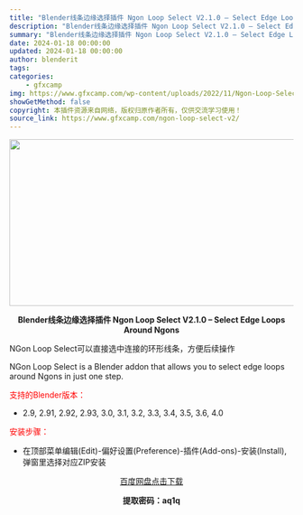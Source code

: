 ```yaml
---
title: "Blender线条边缘选择插件 Ngon Loop Select V2.1.0 – Select Edge Loops Around Ngons"
description: "Blender线条边缘选择插件 Ngon Loop Select V2.1.0 – Select Edge Loops Around Ngons NGon Loop Select可以直接选..."
summary: "Blender线条边缘选择插件 Ngon Loop Select V2.1.0 – Select Edge Loops Around Ngons NGon Loop Select可以直接选..."
date: 2024-01-18 00:00:00
updated: 2024-01-18 00:00:00
author: blenderit
tags: 
categories:
    - gfxcamp
img: https://www.gfxcamp.com/wp-content/uploads/2022/11/Ngon-Loop-Select-Select-Edge-Loops-Around-Ngons.jpg
showGetMethod: false
copyright: 本插件资源来自网络，版权归原作者所有，仅供交流学习使用！
source_link: https://www.gfxcamp.com/ngon-loop-select-v2/
---
```

<div><p><img decoding="async" class="aligncenter size-full wp-image-108016" src="https://www.gfxcamp.com/wp-content/uploads/2022/11/Ngon-Loop-Select-Select-Edge-Loops-Around-Ngons.jpg" data-src="https://www.gfxcamp.com/wp-content/uploads/2022/11/Ngon-Loop-Select-Select-Edge-Loops-Around-Ngons.jpg" alt="" width="590" height="295" data-srcset="https://www.gfxcamp.com/wp-content/uploads/2022/11/Ngon-Loop-Select-Select-Edge-Loops-Around-Ngons.jpg 590w, https://www.gfxcamp.com/wp-content/uploads/2022/11/Ngon-Loop-Select-Select-Edge-Loops-Around-Ngons-150x75.jpg 150w" data-sizes="(max-width: 590px) 100vw, 590px"></p><p style="text-align: center;"><strong>Blender线条边缘选择插件 Ngon Loop Select V2.1.0 – Select Edge Loops Around Ngons</strong></p><p>NGon Loop Select可以直接选中连接的环形线条，方便后续操作</p><p>NGon Loop Select is a Blender addon that allows you to select edge loops around Ngons in just one step.</p><p style="text-align: left;"><span style="color: #ff0000;">支持的Blender版本：</span></p><ul>
<li style="text-align: left;">2.9, 2.91, 2.92, 2.93, 3.0, 3.1, 3.2, 3.3, 3.4, 3.5, 3.6, 4.0</li>
</ul><p style="text-align: left;"><span style="color: #ff0000;">安装步骤：</span></p><ul>
<li>在顶部菜单编辑(Edit)-偏好设置(Preference)-插件(Add-ons)-安装(Install),弹窗里选择对应ZIP安装</li>
</ul><p style="text-align: center;"><a class="maxbutton-3 maxbutton maxbutton-baidu" target="_blank" rel="noopener" href="https://pan.baidu.com/s/19n61MFOhY2-WlYGzEL0lrw?pwd=aq1q"><span class="mb-text">百度网盘点击下载</span></a></p><p style="text-align: center;"><strong>提取密码：aq1q</strong></p></div>